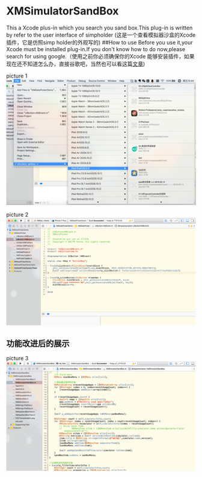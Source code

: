 # XMSimulatorSandBox
This a Xcode plus-in which you search you sand box.This plug-in is written  by refer to the user interface of simpholder (这是一个查看模拟器沙盒的Xcode 插件，它是仿照simp holder的外观写的)
##How to use
Before you use it,your Xcode must be installed plug-in.If you don't know how to do now,please search for using google.（使用之前你必须确保你的Xcode 能够安装插件，如果现在还不知道怎么办，直接谷歌吧，当然也可以看这篇[文章](http://www.cocoachina.com/ios/20161207/18313.html))

picture 1
![image](https://github.com/DreamOfXM/XMSimulatorSandBox/blob/master/pic/1.png)

picture 2![image](https://github.com/DreamOfXM/XMSimulatorSandBox/blob/master/pic/2.gif)

## 功能改进后的展示
picture 3![image](https://github.com/DreamOfXM/XMSimulatorSandBox/blob/master/pic/3.gif)
